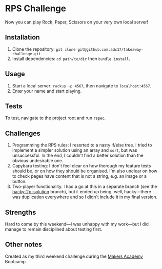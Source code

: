 # RPS Challenge

Now you can play Rock, Paper, Scissors on your very own local server!

## Installation

1. Clone the repository: `git clone git@github.com:adc17/takeaway-challenge.git`
2. Install dependencies: `cd path/to/dir` then `bundle install`. 

## Usage

1. Start a local server: `rackup -p 4567`, then navigate to `localhost:4567`.
2. Enter your name and start playing.

## Tests

To test, navigate to the project root and run `rspec`.

## Challenges

1. Programming the RPS rules: I resorted to a nasty if/else tree. I tried to implement a simpler solution using an array and `sort`, but was unsuccessful. In the end, I couldn't find a better solution than the obvious undesirable one.
2. Capybara testing: I don't feel clear on how thorough my feature tests should be, or on how they should be organised. I'm also unclear on how to check pages have content that is not a string, e.g. an image or a button.
3. Two-player functionality. I had a go at this in a separate branch (see the [hacky-2p-solution](https://github.com/adc17/rps-challenge/tree/hacky_2p_solution) branch), but it ended up being, well, hacky—there was duplication everywhere and so I didn't include it in my final version.

## Strengths

Hard to come by this weekend—I was unhappy with my work—but I did manage to remain disciplined about testing first. 

## Other notes

Created as my third weekend challenge during the [Makers Academy](http://www.makersacademy.com) Bootcamp.
